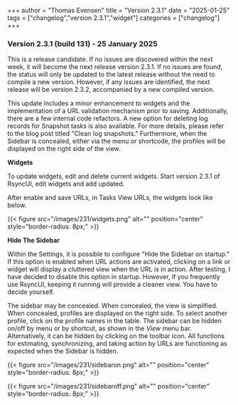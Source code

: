 +++
author = "Thomas Evensen"
title = "Version 2.3.1"
date = "2025-01-25"
tags = ["changelog","version 2.3.1","widget"]
categories = ["changelog"]
+++

### Version 2.3.1 (build 131) - 25 January 2025

This is a release candidate. If no issues are discovered within the next week, it will become the next release version 2.3.1. If no issues are found, the status will only be updated to the latest release without the need to compile a new version. However, if any issues are identified, the next release will be version 2.3.2, accompanied by a new compiled version.

This update includes a minor enhancement to widgets and the implementation of a URL validation mechanism prior to saving. Additionally, there are a few internal code refactors. A new option for deleting log records for Snapshot tasks is also available. For more details, please refer to the blog post titled "Clean log snapshots." Furthermore, when the Sidebar is concealed, either via the menu or shortcode, the profiles will be displayed on the right side of the view. 

**Widgets** 

To update widgets, edit and delete current widgets. Start version 2.3.1 of RsyncUI, edit widgets and add updated.

After enable and save URLs, in Tasks View URLs, the widgets look like below.

{{< figure src="/images/231/widgets.png" alt="" position="center" style="border-radius: 8px;" >}}

**Hide The Sidebar**

Within the Settings, it is possible to configure "Hide the Sidebar on startup." If this option is enabled when URL actions are activated, clicking on a link or widget will display a cluttered view when the URL is in action. After testing, I have decided to disable this option in startup. However, if you frequently use RsyncUI, keeping it running will provide a cleaner view. You have to decide yourself.

The sidebar may be concealed. When concealed, the view is simplified. When concealed, profiles are displayed on the right side. To select another profile, click on the profile names in the table. The sidebar can be hidden on/off by menu or by shortcut, as shown in the *View* menu bar. Alternatively, it can be hidden by clicking on the toolbar icon. All functions for estimating, synchronizing, and taking action by URLs are functioning as expected when the Sidebar is hidden.

{{< figure src="/images/231/sidebaron.png" alt="" position="center" style="border-radius: 8px;" >}}

{{< figure src="/images/231/sidebaroff.png" alt="" position="center" style="border-radius: 8px;" >}}
